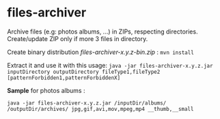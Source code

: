 # files-archiver
Archive files (e.g: photos albums, ...) in ZIPs, respecting directories.
Create/update ZIP only if more 3 files in directory.

Create binary distribution _files-archiver-x.y.z-bin.zip_ : ``mvn install``

Extract it and use it with this usage:
``
java -jar files-archiver-x.y.z.jar inputDirectory outputDirectory fileType1,fileType2 [patternForbidden1,patternForbiddenX]
``

__Sample__ for photos albums :

``
java -jar files-archiver-x.y.z.jar /inputDir/albums/ /outputDir/archives/ jpg,gif,avi,mov,mpeg,mp4 __thumb,__small
``


